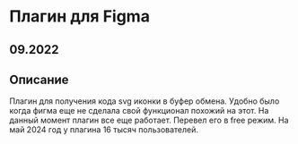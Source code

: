 # Плагин для Figma

## 09.2022

## Описание

Плагин для получения кода svg иконки в буфер обмена. Удобно было когда фигма еще не сделала свой функционал похожий на этот. На данный момент плагин все еще работает. Перевел его в free режим. На май 2024 год у плагина 16 тысяч пользователей.
